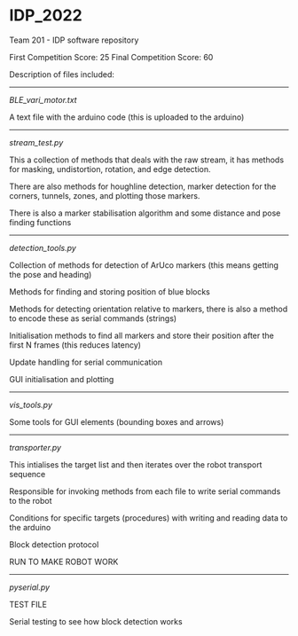 # IDP_2022

Team 201 - IDP software repository

First Competition Score: 25
Final Competition Score: 60




Description of files included: 

-----------------------------------------------------------------------------------------
*BLE_vari_motor.txt* 

A text file with the arduino code (this is uploaded to the arduino)

-----------------------------------------------------------------------------------------
*stream_test.py*  

This a collection of methods that deals with the raw stream, it has methods for masking, 
undistortion, rotation, and edge detection. 

There are also methods for houghline detection, marker detection for the corners, tunnels,
zones, and plotting those markers. 

There is also a marker stabilisation algorithm and some distance and pose finding functions

-----------------------------------------------------------------------------------------
*detection_tools.py* 

Collection of methods for detection of ArUco markers (this means getting the pose and heading)

Methods for finding and storing position of blue blocks

Methods for detecting orientation relative to markers, there is also a method to encode these as serial commands
(strings)

Initialisation methods to find all markers and store their position after the first N frames 
(this reduces latency)

Update handling for serial communication

GUI initialisation and plotting

-----------------------------------------------------------------------------------------
*vis_tools.py*

Some tools for GUI elements (bounding boxes and arrows) 

-----------------------------------------------------------------------------------------
*transporter.py*

This intialises the target list and then iterates over the robot transport sequence

Responsible for invoking methods from each file to write serial commands to the robot

Conditions for specific targets (procedures) with writing and reading data to the arduino 

Block detection protocol

RUN TO MAKE ROBOT WORK

-----------------------------------------------------------------------------------------
*pyserial.py* 

TEST FILE

Serial testing to see how block detection works
